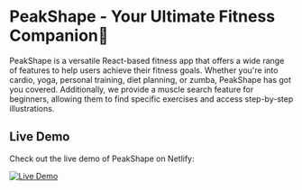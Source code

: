 # PeakShape - Your Ultimate Fitness Companion💪

PeakShape is a versatile React-based fitness app that offers a wide range of features to help users achieve their fitness goals. Whether you're into cardio, yoga, personal training, diet planning, or zumba, PeakShape has got you covered. Additionally, we provide a muscle search feature for beginners, allowing them to find specific exercises and access step-by-step illustrations.


## Live Demo

Check out the live demo of PeakShape on Netlify:

[![Live Demo](https://www.netlify.com/img/deploy/button.svg)](https://peakshapegym.netlify.app/)




